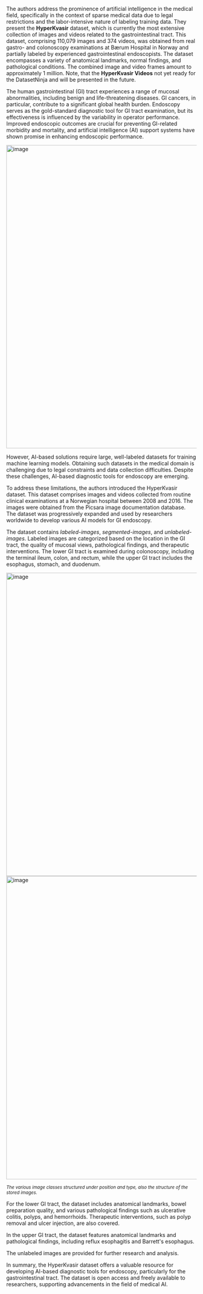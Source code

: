 The authors address the prominence of artificial intelligence in the medical field, specifically in the context of sparse medical data due to legal restrictions and the labor-intensive nature of labeling training data. They present the **HyperKvasir** dataset, which is currently the most extensive collection of images and videos related to the gastrointestinal tract. This dataset, comprising 110,079 images and 374 videos, was obtained from real gastro- and colonoscopy examinations at Bærum Hospital in Norway and partially labeled by experienced gastrointestinal endoscopists. The dataset encompasses a variety of anatomical landmarks, normal findings, and pathological conditions. The combined image and video frames amount to approximately 1 million. Note, that the **HyperKvasir Videos** not yet ready for the DatasetNinja and will be presented in the future.

The human gastrointestinal (GI) tract experiences a range of mucosal abnormalities, including benign and life-threatening diseases. GI cancers, in particular, contribute to a significant global health burden. Endoscopy serves as the gold-standard diagnostic tool for GI tract examination, but its effectiveness is influenced by the variability in operator performance. Improved endoscopic outcomes are crucial for preventing GI-related morbidity and mortality, and artificial intelligence (AI) support systems have shown promise in enhancing endoscopic performance.

<img src="https://github.com/supervisely/dataset-tools/assets/78355358/ec225a53-40ce-4ce0-8b6f-c456d0feb765" alt="image" width="800">

However, AI-based solutions require large, well-labeled datasets for training machine learning models. Obtaining such datasets in the medical domain is challenging due to legal constraints and data collection difficulties. Despite these challenges, AI-based diagnostic tools for endoscopy are emerging.

To address these limitations, the authors introduced the HyperKvasir dataset. This dataset comprises images and videos collected from routine clinical examinations at a Norwegian hospital between 2008 and 2016. The images were obtained from the Picsara image documentation database. The dataset was progressively expanded and used by researchers worldwide to develop various AI models for GI endoscopy.

The dataset contains *labeled-images*, *segmented-images*, and *unlabeled-images*. Labeled images are categorized based on the location in the GI tract, the quality of mucosal views, pathological findings, and therapeutic interventions. The lower GI tract is examined during colonoscopy, including the terminal ileum, colon, and rectum, while the upper GI tract includes the esophagus, stomach, and duodenum.

<img src="https://github.com/supervisely/dataset-tools/assets/78355358/db57b85f-b92c-4998-a573-738c2bd40bcf" alt="image" width="800">

<img src="https://github.com/supervisely/dataset-tools/assets/78355358/1a032386-1337-4a8e-84c1-04407e80fb90" alt="image" width="800">

<span style="font-size: smaller; font-style: italic;">The various image classes structured under position and type, also the structure of the stored images.</span>

For the lower GI tract, the dataset includes anatomical landmarks, bowel preparation quality, and various pathological findings such as ulcerative colitis, polyps, and hemorrhoids. Therapeutic interventions, such as polyp removal and ulcer injection, are also covered.

In the upper GI tract, the dataset features anatomical landmarks and pathological findings, including reflux esophagitis and Barrett's esophagus.

The unlabeled images are provided for further research and analysis.

In summary, the HyperKvasir dataset offers a valuable resource for developing AI-based diagnostic tools for endoscopy, particularly for the gastrointestinal tract. The dataset is open access and freely available to researchers, supporting advancements in the field of medical AI.